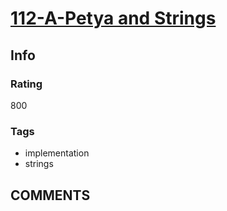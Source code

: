 # [112-A-Petya and Strings](https://codeforces.com/contest/112/problem/A)

## Info

### Rating

800

### Tags

- implementation
- strings

## __COMMENTS__

> 

